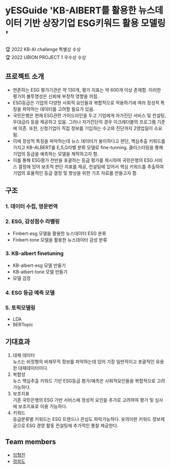 # yESGuide 'KB-AlBERT를 활용한 뉴스데이터 기반 상장기업 ESG키워드 활용 모델링 '
:trophy: 2022 KB-AI challenge 특별상 수상 <br>
:trophy: 2022 UBION PROJECT 1 우수상 수상


## 프로젝트 소개
- 현존하는 ESG 평가기관은 약 130개, 평가 지표는 약 600개 이상 존재함. 이러한 평가의 불투명성은 신뢰에 부정적 영향을 끼침.
- ESG등급은 기업의 다양한 사회적 요인들과 복합적으로 작용하기에 여러 정성적 특징을 파악하는 데이터를 고려할 필요가 있음.
- 국민은행은 현재 ESG관련 가이드라인을 두고 기업에게 자가진단 서비스 및 컨설팅, 우대금리 등을 제공하고 있음. 그러나 자가진단의 경우 이크레더블의 프로그램 기준에 의존. 또한, 신청기업이 직접 정보를 기입하는 수고와 진단까지 2영업일이 소요됨.
- 이에 정성적 특징을 파악하는데 뉴스 데이터가 용이하다고 판단, 핵심추출 키워드를 가지고 KB-ALBERT를 E,S,G라벨 분류 모델로 fine-tunning. 클러스터링을 통해 기업의 등급을 예측하는 모델을 제작하고자 함.
- 이를 통해 ESG평가 전반을 포괄하는 등급 평가를 제시하여 국민은행의 ESG 서비스 결정에 있어 보조적 판단 지표를 제공, 컨설팅에 있어서 핵심 키워드를 추출하여 기업의 효율적인 등급 결정 및 향상을 위한 기초 자료를 만들고자 함.


## 구조
### 1. 데이터 수집, 영문번역
### 2. ESG, 감성점수 라벨링
- Finbert-esg 모델을 활용한 뉴스데이터 ESG 분류
- Finbert-tone 모델을 활용한 뉴스데이터 감성 분류
### 3. KB-albert finetuning
- KB-albert-esg 모델 만들기
- KB-albert-tone 모델 만들기
- 모델 검정
### 4. ESG 등급 예측 모델
### 5. 토픽모델링
- LDA
- BERTopic


## 기대효과
1. 대체 데이터<br>
뉴스는 비정형의 비재무적 정보를 파악하는데 있어 가장 일반적이고 포괄적인 유용한 대체데이터이다.
2. 복합성<br>
뉴스 핵심추출 키워드 기반 ESG등급 평가/예측은 사회적요인들을 복합적으로 고려가능하다.
3. 보조지표<br>
기존 국민은행의 ESG 기반 서비스에 정성적 요인을 추가로 고려하여 평가 및 심사에 보조지표로 이용 가능하다.
4. 키워드<br>
등급분류별 키워드는 ESG 트렌드나 관심도 파악가능하다. 유의미한 키워드 정보제공으로 ESG 경영 활동 컨설팅에 추가적인 통찰 제공한다.
## Team members
- [임형진](https://github.com/Donghwaa)
- [정희도](https://github.com/parkhaewan)
